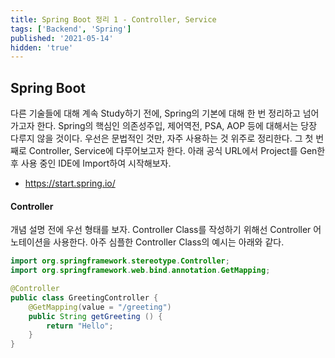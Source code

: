 ```yaml
---
title: Spring Boot 정리 1 - Controller, Service
tags: ['Backend', 'Spring']
published: '2021-05-14'
hidden: 'true'
---
```

## Spring Boot
다른 기술들에 대해 계속 Study하기 전에, Spring의 기본에 대해 한 번 정리하고 넘어가고자 한다. Spring의 핵심인 의존성주입, 제어역전, PSA, AOP 등에 대해서는 당장 다루지 않을 것이다. 우선은 문법적인 것만, 자주 사용하는 것 위주로 정리한다. 그 첫 번째로 Controller, Service에 다루어보고자 한다. 아래 공식 URL에서 Project를 Gen한 후 사용 중인 IDE에 Import하여 시작해보자.

+ https://start.spring.io/

#### Controller
개념 설명 전에 우선 형태를 보자. Controller Class를 작성하기 위해선 Controller 어노테이션을 사용한다. 아주 심플한 Controller Class의 예시는 아래와 같다.
```java
import org.springframework.stereotype.Controller;
import org.springframework.web.bind.annotation.GetMapping;

@Controller
public class GreetingController {
	@GetMapping(value = "/greeting")
	public String getGreeting () {
		return "Hello";
	}
}
```
